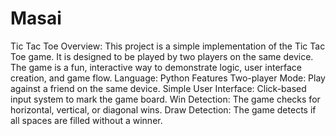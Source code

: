 # Masai
Tic Tac Toe
Overview: 
This project is a simple implementation of the Tic Tac Toe game. It is designed to be played by two players on the same device. The game is a fun, interactive way to demonstrate logic, user interface creation, and game flow. 
Language: Python
Features
Two-player Mode: Play against a friend on the same device.
Simple User Interface: Click-based input system to mark the game board.
Win Detection: The game checks for horizontal, vertical, or diagonal wins.
Draw Detection: The game detects if all spaces are filled without a winner.
